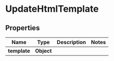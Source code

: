 

# UpdateHtmlTemplate


## Properties

| Name | Type | Description | Notes |
|------------ | ------------- | ------------- | -------------|
|**template** | **Object** |  |  |




